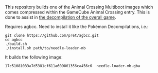 This repository builds one of the Animal Crossing Multiboot images which comes compressed within the GameCube Animal Crossing entry. This is done to assist in [the decompilation of the overall game](https://github.com/Prakxo/ac-decomp/).

Requires agbcc.  Need to install it like the Pokémon Decompilations, i.e.:

```
git clone https://github.com/pret/agbcc.git
cd agbcc
./build.sh
./install.sh path/to/needle-loader-mb
```

It builds the following image:

    17c51081033a7d5381cf611a609801356ca456c6  needle-loader-mb.gba

